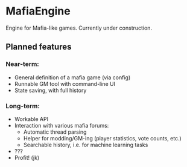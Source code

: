 # MafiaEngine
Engine for Mafia-like games. Currently under construction.

## Planned features
### Near-term:
- General definition of a mafia game (via config)
- Runnable GM tool with command-line UI
- State saving, with full history


### Long-term:
- Workable API
- Interaction with various mafia forums:
	- Automatic thread parsing
	- Helper for modding/GM-ing (player statistics, vote counts, etc.)
	- Searchable history, i.e. for machine learning tasks
- ???
- Profit! (jk)